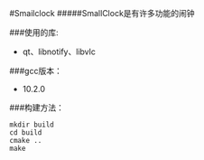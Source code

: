 #Smailclock
#####SmallClock是有许多功能的闹钟

###使用的库:
* qt、libnotify、libvlc

###gcc版本：
* 10.2.0

###构建方法：
```
mkdir build
cd build
cmake ..
make
```
